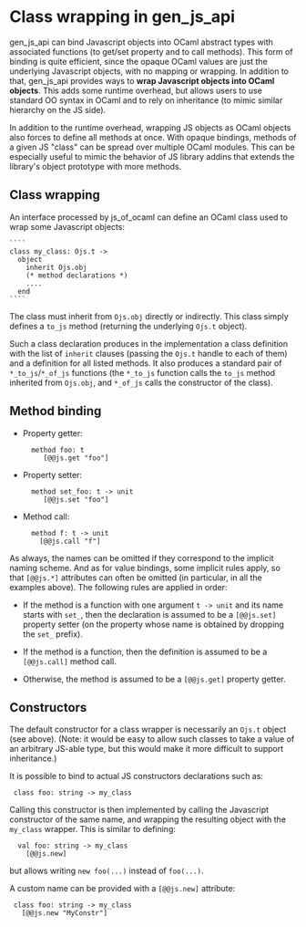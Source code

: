 Class wrapping in gen_js_api
============================

gen_js_api can bind Javascript objects into OCaml abstract types with
associated functions (to get/set property and to call methods).  This
form of binding is quite efficient, since the opaque OCaml values are
just the underlying Javascript objects, with no mapping or wrapping.
In addition to that, gen_js_api provides ways to **wrap Javascript
objects into OCaml objects**.  This adds some runtime overhead, but
allows users to use standard OO syntax in OCaml and to rely on
inheritance (to mimic similar hierarchy on the JS side).

In addition to the runtime overhead, wrapping JS objects as OCaml
objects also forces to define all methods at once.  With opaque
bindings, methods of a given JS "class" can be spread over multiple
OCaml modules.  This can be especially useful to mimic the behavior of
JS library addins that extends the library's object prototype with
more methods.




Class wrapping
--------------

An interface processed by js_of_ocaml can define an OCaml class used
to wrap some Javascript objects:

    ````
    class my_class: Ojs.t ->
      object
        inherit Ojs.obj
        (* method declarations *)
        ....
      end
    ````

The class must inherit from `Ojs.obj` directly or indirectly.  This class
simply defines a `to_js` method (returning the underlying `Ojs.t` object).

Such a class declaration produces in the implementation a class
definition with the list of `inherit` clauses (passing the `Ojs.t`
handle to each of them) and a definition for all listed methods.  It
also produces a standard pair of `*_to_js`/`*_of_js` functions (the
`*_to_js` function calls the `to_js` method inherited from `Ojs.obj`,
and `*_of_js` calls the constructor of the class).


Method binding
--------------

- Property getter:

  ````
    method foo: t
       [@@js.get "foo"]
  ````


- Property setter:

  ````
    method set_foo: t -> unit
       [@@js.set "foo"]
  ````


- Method call:

  ````
    method f: t -> unit
      [@@js.call "f"]
  ````


As always, the names can be omitted if they correspond to the implicit
naming scheme.  And as for value bindings, some implicit rules apply,
so that `[@@js.*]` attributes can often be omitted (in particular, in
all the examples above).  The following rules are applied in order:

- If the method is a function with one argument `t -> unit` and its
  name starts with `set_`, then the declaration is assumed to be a
  `[@@js.set]` property setter (on the property whose name is obtained
  by dropping the `set_` prefix).

- If the method is a function, then the definition is assumed to be a
  `[@@js.call]` method call.

- Otherwise, the method is assumed to be a `[@@js.get]` property getter.


Constructors
------------

The default constructor for a class wrapper is necessarily an `Ojs.t` object
(see above).  (Note: it would be easy to allow such classes to take a
value of an arbitrary JS-able type, but this would make it more
difficult to support inheritance.)

It is possible to bind to actual JS constructors declarations such as:

 ````
  class foo: string -> my_class
 ````

Calling this constructor is then implemented by calling the Javascript
constructor of the same name, and wrapping the resulting object with
the `my_class` wrapper.  This is similar to defining:

  ````
    val foo: string -> my_class
      [@@js.new]
  ````

but allows writing `new foo(...)` instead of `foo(...)`.

A custom name can be provided with a `[@@js.new]` attribute:

 ````
  class foo: string -> my_class
    [@@js.new "MyConstr"]
 ````
